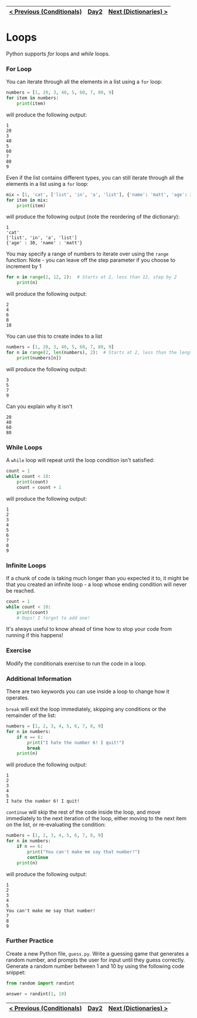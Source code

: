 | [< Previous (Conditionals)](Conditionals.md) | [Day2](../README.md) | [Next (Dictionaries) >](Dictionaries.md) |
|----------------------------------------------|----------------------|------------------------------------------|

# Loops

Python supports *for* loops and *while* loops.

### For Loop

You can iterate through all the elements in a list using a `for` loop:

```python
numbers = [1, 20, 3, 40, 5, 60, 7, 80, 9]
for item in numbers:
    print(item)
```

will produce the following output:

```
1
20
3
40
5
60
7
80
9
```

Even if the list contains different types, you can still iterate through all the elements in a list using a `for`
loop:

```python
mix = [1, 'cat', ['list', 'in', 'a', 'list'], {'name': 'matt', 'age': 30}]
for item in mix:
    print(item)
```

will produce the following output (note the reordering of the dictionary):

```
1
'cat'
['list', 'in', 'a', 'list']
{'age' : 30, 'name' : 'matt'}
```

You may specify a range of numbers to iterate over using the `range` function:
Note - you can leave off the step parameter if you choose to increment by 1

```python
for n in range(2, 12, 2):  # Starts at 2, less than 12, step by 2
    print(n)
```

will produce the following output:

```
2
4
6
8
10
```

You can use this to create index to a list

```python
numbers = [1, 20, 3, 40, 5, 60, 7, 80, 9]
for n in range(2, len(numbers), 2):  # Starts at 2, less than the length of the list (in this case 9), step by 2
    print(numbers[n])
```

will produce the following output:

```
3
5
7
9
```

Can you explain why it isn't

```
20
40
60
80
```

### While Loops

A `while` loop will repeat until the loop condition isn't satisfied:

```python
count = 1
while count < 10:
    print(count)
    count = count + 1
```

will produce the following output:

```
1
2
3
4
5
6
7
8
9
```

### Infinite Loops

If a chunk of code is taking much longer than you expected it to, it might be that you
created an infinite loop - a loop whose ending condition will never be reached.

```python
count = 1
while count < 10:
    print(count)
    # Oops! I forgot to add one!
```

It's always useful to know ahead of time how to stop your code from running if this
happens!

### Exercise

Modify the conditionals exercise to run the code in a loop.

### Additional Information

There are two keywords you can use inside a loop to change how it operates.

`break` will exit the loop immediately, skipping any conditions or the remainder
of the list:

```python
numbers = [1, 2, 3, 4, 5, 6, 7, 8, 9]
for n in numbers:
    if n == 6:
        print("I hate the number 6! I quit!")
        break
    print(n)
```

will produce the following output:

```
1
2
3
4
5
I hate the number 6! I quit!
```

`continue` will skip the rest of the code inside the loop, and move immediately to the
next iteration of the loop, either moving to the next item on the list, or re-evaluating
the condition:

```python
numbers = [1, 2, 3, 4, 5, 6, 7, 8, 9]
for n in numbers:
    if n == 6:
        print("You can't make me say that number!")
        continue
    print(n)
```

will produce the following output:

```
1
2
3
4
5
You can't make me say that number!
7
8
9
```

### Further Practice

Create a new Python file, `guess.py`. Write a guessing game that generates a random number, and prompts
the user for input until they guess correctly. Generate a random number between 1 and 10 by
using the following code snippet:

```python
from random import randint

answer = randint(1, 10)
```

| [< Previous (Conditionals)](Conditionals.md) | [Day2](../README.md) | [Next (Dictionaries) >](Dictionaries.md) |
|----------------------------------------------|----------------------|------------------------------------------|
